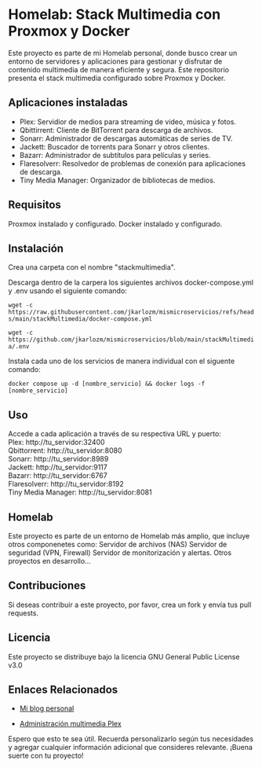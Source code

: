 # Homelab: Stack Multimedia con Proxmox y Docker

Este proyecto es parte de mi Homelab personal, donde busco crear un entorno de servidores y aplicaciones para gestionar y disfrutar de contenido multimedia de manera eficiente y segura. Este repositorio presenta el stack multimedia configurado sobre Proxmox y Docker.

## Aplicaciones instaladas

* Plex: Servidior de medios para streaming de video, música y fotos.
* Qbittirrent: Cliente de BitTorrent para descarga de archivos.
* Sonarr: Administrador de descargas automáticas de series de TV. 
* Jackett: Buscador de torrents para Sonarr y otros clientes. 
* Bazarr: Administrador de subtítulos para películas y series. 
* Flaresolverr: Resolvedor de problemas de conexión para aplicaciones de descarga. 
* Tiny Media Manager: Organizador de bibliotecas de medios. 

## Requisitos

Proxmox instalado y configurado.
Docker instalado y configurado.

## Instalación

 Crea una carpeta con el nombre "stackmultimedia".

Descarga dentro de la carpera los siguientes archivos docker-compose.yml y .env usando el siguiente comando:

`wget -c https://raw.githubusercontent.com/jkarlozm/mismicroservicios/refs/heads/main/stackMultimedia/docker-compose.yml`

`wget -c https://github.com/jkarlozm/mismicroservicios/blob/main/stackMultimedia/.env`

Instala cada uno de los servicios de manera individual con el siguente comando:

`docker compose up -d [nombre_servicio] && docker logs -f [nombre_servicio]`

## Uso

Accede a cada aplicación a través de su respectiva URL y puerto:   
Plex: http://tu_servidor:32400  
Qbittorrent: http://tu_servidor:8080  
Sonarr: http://tu_servidor:8989  
Jackett: http://tu_servidor:9117  
Bazarr: http://tu_servidor:6767  
Flaresolverr: http://tu_servidor:8192  
Tiny Media Manager: http://tu_servidor:8081  

## Homelab

Este proyecto es parte de un entorno de Homelab más amplio, que incluye otros componenetes como:
Servidor de archivos (NAS)
Servidor de seguridad (VPN, Firewall)
Servidor de monitorización y alertas.
Otros proyectos en desarrollo...

## Contribuciones

Si deseas contribuir a este proyecto, por favor, crea un fork y envía tus pull requests.

## Licencia

Este proyecto se distribuye bajo la licencia GNU General Public License v3.0

## Enlaces Relacionados

* [Mi blog personal](https://vlog-jc.duckdns.org)

* [Administración multimedia Plex](https://github.com/jkarlozm/mismicroservicios/tree/main/plex)

Espero que esto te sea útil. Recuerda personalizarlo según tus necesidades y agregar cualquier información adicional que consideres relevante. ¡Buena suerte con tu proyecto!
